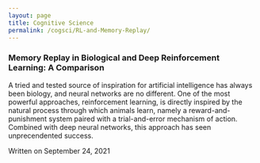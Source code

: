 ```yaml
---
layout: page
title: Cognitive Science
permalink: /cogsci/RL-and-Memory-Replay/
---
```


### Memory Replay in Biological and Deep Reinforcement Learning: A Comparison

A tried and tested source of inspiration for artificial intelligence has always been biology, and neural networks are no different. One of the most powerful approaches, reinforcement learning, is directly inspired by the natural process through which animals learn, namely a reward-and-punishment system paired with a trial-and-error mechanism of action. Combined with deep neural networks, this approach has seen unprecendented success.

<div class="date">
    Written on September 24, 2021
  </div>
